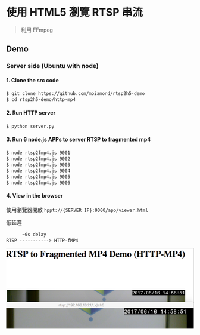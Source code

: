 # 使用 HTML5 瀏覽 RTSP 串流 
> 利用 FFmpeg

## Demo

### Server side (Ubuntu with node)

#### 1. Clone the src code

```shell
$ git clone https://github.com/moiamond/rtsp2h5-demo
$ cd rtsp2h5-demo/http-mp4
```

#### 2. Run HTTP server

```shell
$ python server.py
```

#### 3. Run 6 node.js APPs to server RTSP to fragmented mp4

```shell
$ node rtsp2fmp4.js 9001
$ node rtsp2fmp4.js 9002
$ node rtsp2fmp4.js 9003
$ node rtsp2fmp4.js 9004
$ node rtsp2fmp4.js 9005
$ node rtsp2fmp4.js 9006
```

#### 4. View in the browser

使用瀏覽器開啟 `hppt://{SERVER IP}:9000/app/viewer.html`


低延遲

```
      ~0s delay
RTSP -----------> HTTP-fMP4
```

![lantency](../pics/low-latency.png)
